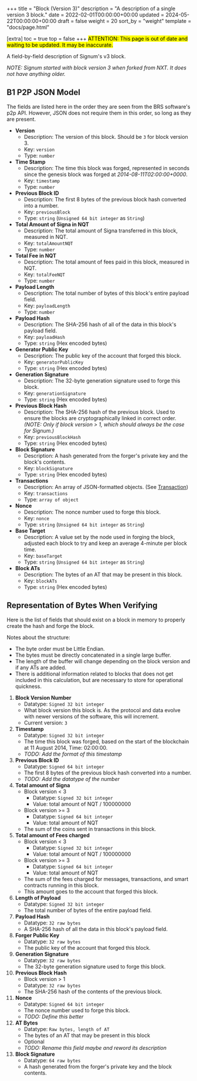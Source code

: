+++
title = "Block (Version 3)"
description = "A description of a single version 3 block."
date = 2022-02-01T00:00:00+00:00
updated = 2024-05-22T00:00:00+00:00
draft = false
weight = 20
sort_by = "weight"
template = "docs/page.html"

[extra]
toc = true
top = false
+++
<mark>ATTENTION: This page is out of date and waiting to be updated. It may be inaccurate.</mark>

A field-by-field description of Signum's v3 block.

_NOTE: Signum started with block version 3 when forked from NXT. It does not have anything older._

## B1 P2P JSON Model

The fields are listed here in the order they are seen from the BRS software's p2p API.
However, JSON does not require them in this order, so long as they are present.

* **Version**
  * Description: The version of this block. Should be `3` for block version 3.
  * Key: `version`
  * Type: `number`
* **Time Stamp**
  * Description: The time this block was forged, represented in seconds since the genesis block
  was forged at *2014-08-11T02:00:00+0000*.
  * Key: `timestamp`
  * Type: `number`
* **Previous Block ID**
  * Description: The first 8 bytes of the previous block hash converted into a number.
  * Key: `previousBlock`
  * Type: `string` (`Unsigned 64 bit integer` as `String`)
* **Total Amount of Signa in NQT**
  * Description: The total amount of Signa transferred in this block, measured in NQT.
  * Key: `totalAmountNQT`
  * Type: `number`
* **Total Fee in NQT**
  * Description: The total amount of fees paid in this block, measured in NQT.
  * Key: `totalFeeNQT`
  * Type: `number`
* **Payload Length**
  * Description: The total number of bytes of this block's entire payload field.
  * Key: `payloadLength`
  * Type: `number`
* **Payload Hash**
  * Description: The SHA-256 hash of all of the data in this block's payload field.
  * Key: `payloadHash`
  * Type: `string` (Hex encoded bytes)
* **Generator Public Key**
  * Description: The public key of the account that forged this block.
  * Key: `generatorPublicKey`
  * Type: `string` (Hex encoded bytes)
* **Generation Signature**
  * Description: The 32-byte generation signature used to forge this block.
  * Key: `generationSignature`
  * Type: `string` (Hex encoded bytes)
* **Previous Block Hash**
  * Description: The SHA-256 hash of the previous block. Used to ensure the blocks are
  cryptographically linked in correct order. <br>*(NOTE: Only if block version > 1, which should
  always be the case for Signum.)*
  * Key: `previousBlockHash`
  * Type: `string` (Hex encoded bytes)
* **Block Signature**
  * Description: A hash generated from the forger's private key and the block's contents.
  * Key: `blockSignature`
  * Type: `string` (Hex encoded bytes)
* **Transactions**
  * Description: An array of JSON-formatted objects. (See [Transaction](/docs/protocol-srs/transaction))
  * Key: `transactions`
  * Type: `array of object`
* **Nonce**
  * Description: The nonce number used to forge this block.
  * Key: `nonce`
  * Type: `string` (`Unsigned 64 bit integer` as `String`)
* **Base Target**
  * Description: A value set by the node used in forging the block, adjusted each block to try and
  keep an average 4-minute per block time.
  * Key: `baseTarget`
  * Type: `string` (`Unsigned 64 bit integer` as `String`)
* **Block ATs**
  * Description: The bytes of an AT that may be present in this block.
  * Key: `blockATs`
  * Type: `string` (Hex encoded bytes)

## Representation of Bytes When Verifying

Here is the list of fields that should exist on a block in memory to properly create the hash
and forge the block.

Notes about the structure:

* The byte order must be Little Endian.
* The bytes must be directly concatenated in a single large buffer.
* The length of the buffer will change depending on the block version and if any ATs are added.
* There is additional information related to blocks that does not get included in this calculation,
but are necessary to store for operational quickness.

1. **Block Version Number**
    * Datatype: `Signed 32 bit integer`
    * What block version this block is. As the protocol and data evolve with newer versions of the software, this will increment.
    * Current version: `3`
2. **Timestamp**
    * Datatype: `Signed 32 bit integer`
    * The time this block was forged, based on the start of the blockchain at 11 August 2014, Time: 02:00:00.
    * _TODO: Add the format of this timestamp_
3. **Previous Block ID**
    * Datatype: `Signed 64 bit integer`
    * The first 8 bytes of the previous block hash converted into a number.
    * _TODO: Add the datatype of the number_
4. **Total amount of Signa**
    * Block version < 3
        * Datatype: `Signed 32 bit integer`
        * Value: total amount of NQT / 100000000
    * Block version >= 3
        * Datatype: `Signed 64 bit integer`
        * Value: total amount of NQT
    * The sum of the coins sent in transactions in this block.
5. **Total amount of Fees charged**
    * Block version < 3
        * Datatype: `Signed 32 bit integer`
        * Value: total amount of NQT / 100000000
    * Block version >= 3
        * Datatype: `Signed 64 bit integer`
        * Value: total amount of NQT
    * The sum of the fees charged for messages, transactions, and smart contracts running in this block.
    * This amount goes to the account that forged this block.
6. **Length of Payload**
    * Datatype: `Signed 32 bit integer`
    * The total number of bytes of the entire payload field.
7. **Payload Hash**
    * Datatype: `32 raw bytes`
    * A SHA-256 hash of all the data in this block's payload field.
8. **Forger Public Key**
    * Datatype: `32 raw bytes`
    * The public key of the account that forged this block.
9. **Generation Signature**
    * Datatype: `32 raw bytes`
    * The 32-byte generation signature used to forge this block.
10. **Previous Block Hash**
    * Block version > 1
    * Datatype: `32 raw bytes`
    * The SHA-256 hash of the contents of the previous block.
11. **Nonce**
    * Datatype: `Signed 64 bit integer`
    * The nonce number used to forge this block.
    * _TODO: Define this better_
12. **AT Bytes**
    * Datatype: `Raw bytes, length of AT`
    * The bytes of an AT that may be present in this block
    * Optional
    * _TODO: Rename this field maybe and reword its description_
13. **Block Signature**
    * Datatype: `64 raw bytes`
    * A hash generated from the forger's private key and the block contents.

